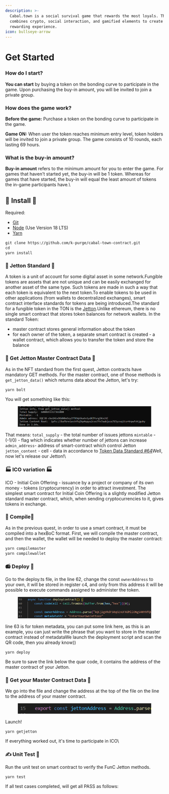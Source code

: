 ```yaml
---
description: >-
  Cabal.town is a social survival game that rewards the most loyals. The app
  combines crypto, social interaction, and gamified elements to create a fun and
  rewarding experience.
icon: bullseye-arrow
---
```


# Get Started

### How do I start?

**You can start** by buying a token on the bonding curve to participate in the game. Upon purchasing the buy-in amount, you will be invited to join a private group.



### How does the game work?

**Before the game:** Purchase a token on the bonding curve to participate in the game.&#x20;

**Game ON:** When user the token reaches minimum entry level,  token holders will be invited to join a private group. The game consists of 10 rounds, each lasting 69 hours.



### What is the buy-in amount?

**Buy-in amount** refers to the minimum amount for you to enter the game. For games that haven't started yet, the buy-in will be 1 token. Whereas for games that have started, the buy-in will equal the least amount of tokens the in-game participants have.\


## 🌼 Install 🌼

Required:

* [Git](https://git-scm.com/downloads)
* [Node](https://nodejs.org/en/download/) (Use Version 18 LTS)
* [Yarn](https://classic.yarnpkg.com/en/docs/install/#mac-stable)

```
git clone https://github.com/k-purge/cabal-town-contract.git
cd 
yarn install
```



### 💎 Jetton Standard 💎

A token is a unit of account for some digital asset in some network.Fungible tokens are assets that are not unique and can be easily exchanged for another asset of the same type. Such tokens are made in such a way that each token is equivalent to the next token.To enable tokens to be used in other applications (from wallets to decentralized exchanges), smart contract interface standards for tokens are being introduced.The standard for a fungible token in the TON is the [Jetton](https://github.com/ton-blockchain/TEPs/blob/master/text/0074-jettons-standard.md).Unlike ethereum, there is no single smart contract that stores token balances for network wallets. In the standard Token:

* master contract stores general information about the token
* for each owner of the token, a separate smart contract is created - a wallet contract, which allows you to transfer the token and store the balance



### 📑 Get Jetton Master Contract Data 📂

As in the NFT standard from the first quest, Jetton contracts have mandatory GET methods. For the master contract, one of those methods is `get_jetton_data()` which returns data about the Jetton, let's try:

```
yarn bolt
```

You will get something like this:

<figure><img src="../.gitbook/assets/image.png" alt=""><figcaption></figcaption></figure>

That means: `total_supply` - the total number of issues jettons `mintable` - (-1/0) - flag which indicates whether number of jettons can increase `admin_address`- address of smart-contract which control Jetton `jetton_content` - cell - data in accordance to [Token Data Standard #64](https://github.com/ton-blockchain/TEPs/blob/master/text/0064-token-data-standard.md)Well, now let's release our Jetton!\


### 🏭 ICO variation 🏭

ICO - Initial Coin Offering - issuance by a project or company of its own money - tokens (cryptocurrency) in order to attract investment. The simplest smart contract for Initial Coin Offering is a slightly modified Jetton standard master contract, which, when sending cryptocurrencies to it, gives tokens in exchange.



### 🔌 Compile🔌

As in the previous quest, in order to use a smart contract, it must be compiled into a hexBoC format. First, we will compile the master contract, and then the wallet, the wallet will be needed to deploy the master contract:

```
yarn compilemaster
yarn compilewallet
```



### 📻 Deploy 📡

Go to the deploy.ts file, in the line 62, change the const `ownerAddress` to your own, it will be stored in register c4, and only from this address it will be possible to execute commands assigned to administer the token.

<figure><img src="../.gitbook/assets/image (1).png" alt=""><figcaption></figcaption></figure>

line 63 is for token metadata, you can put some link here, as this is an example, you can just write the phrase that you want to store in the master contract instead of metadataWe launch the deployment script and scan the QR code, then you already know))

```
yarn deploy
```

Be sure to save the link below the quar code, it contains the address of the master contract of your Jetton.



### 💾 Get your Master Contract Data 💾

We go into the file and change the address at the top of the file on the line to the address of your master contract.

<figure><img src="../.gitbook/assets/image (2).png" alt=""><figcaption></figcaption></figure>

Launch!

```
yarn getjetton
```

If everything worked out, it's time to participate in ICO\


### ✍️ Unit Test 🦾

Run the unit test on smart contract to verify the FunC Jetton methods.

```
yarn test
```

If all test cases completed, will get all PASS as follows:

<figure><img src="../.gitbook/assets/Screenshot 2024-11-27 at 9.43.49 AM.png" alt=""><figcaption></figcaption></figure>



